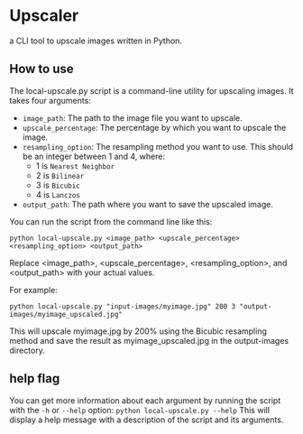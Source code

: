 # Upscaler
a CLI tool to upscale images written in Python.


## How to use
The local-upscale.py script is a command-line utility for upscaling images. It takes four arguments:

+ `image_path`: The path to the image file you want to upscale.
+ `upscale_percentage`: The percentage by which you want to upscale the image.
+ `resampling_option`: The resampling method you want to use. This should be an integer between 1 and 4, where:
  + 1 is `Nearest Neighbor`
  + 2 is `Bilinear`
  + 3 is `Bicubic`
  + 4 is `Lanczos`
+ `output_path`: The path where you want to save the upscaled image.

You can run the script from the command line like this:

  `python local-upscale.py <image_path> <upscale_percentage> <resampling_option> <output_path>`

Replace <image_path>, <upscale_percentage>, <resampling_option>, and <output_path> with your actual values.

For example:

`python local-upscale.py "input-images/myimage.jpg" 200 3 "output-images/myimage_upscaled.jpg"`

This will upscale myimage.jpg by 200% using the Bicubic resampling method and save the result as myimage_upscaled.jpg in the output-images directory.

## help flag
You can get more information about each argument by running the script with the `-h` or `--help` option:
`python local-upscale.py --help`
This will display a help message with a description of the script and its arguments.
